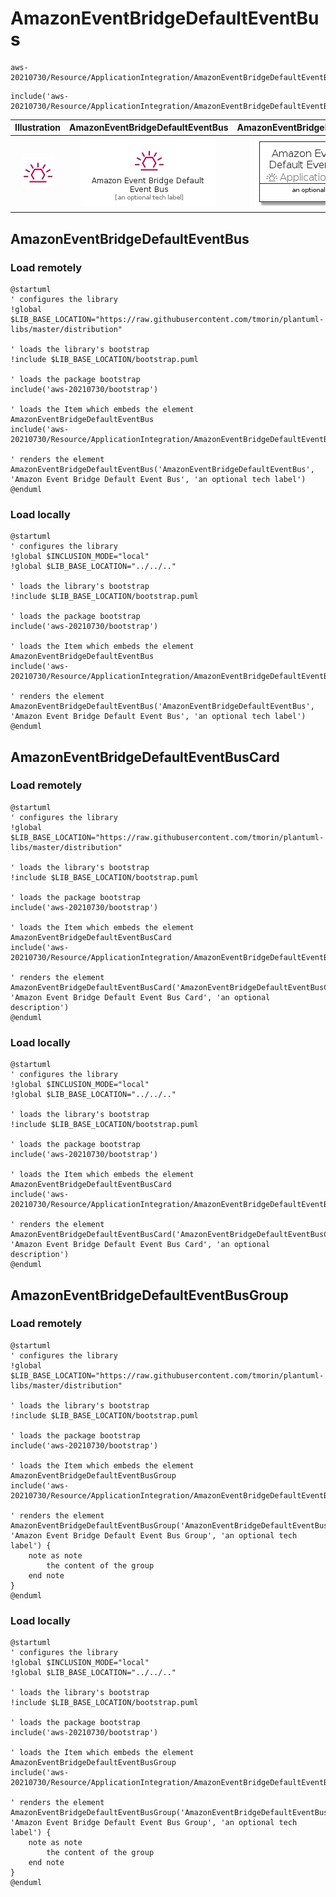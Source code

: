 # AmazonEventBridgeDefaultEventBus


```text
aws-20210730/Resource/ApplicationIntegration/AmazonEventBridgeDefaultEventBus
```

```text
include('aws-20210730/Resource/ApplicationIntegration/AmazonEventBridgeDefaultEventBus')
```



| Illustration | AmazonEventBridgeDefaultEventBus | AmazonEventBridgeDefaultEventBusCard | AmazonEventBridgeDefaultEventBusGroup |
| :---: | :---: | :---: | :---: |
| ![illustration for Illustration](../../../aws-20210730/Resource/ApplicationIntegration/AmazonEventBridgeDefaultEventBus.png) | ![illustration for AmazonEventBridgeDefaultEventBus](../../../aws-20210730/Resource/ApplicationIntegration/AmazonEventBridgeDefaultEventBus.Local.png) | ![illustration for AmazonEventBridgeDefaultEventBusCard](../../../aws-20210730/Resource/ApplicationIntegration/AmazonEventBridgeDefaultEventBusCard.Local.png) | ![illustration for AmazonEventBridgeDefaultEventBusGroup](../../../aws-20210730/Resource/ApplicationIntegration/AmazonEventBridgeDefaultEventBusGroup.Local.png) |




## AmazonEventBridgeDefaultEventBus

### Load remotely
```plantuml
@startuml
' configures the library
!global $LIB_BASE_LOCATION="https://raw.githubusercontent.com/tmorin/plantuml-libs/master/distribution"

' loads the library's bootstrap
!include $LIB_BASE_LOCATION/bootstrap.puml

' loads the package bootstrap
include('aws-20210730/bootstrap')

' loads the Item which embeds the element AmazonEventBridgeDefaultEventBus
include('aws-20210730/Resource/ApplicationIntegration/AmazonEventBridgeDefaultEventBus')

' renders the element
AmazonEventBridgeDefaultEventBus('AmazonEventBridgeDefaultEventBus', 'Amazon Event Bridge Default Event Bus', 'an optional tech label')
@enduml
```

### Load locally
```plantuml
@startuml
' configures the library
!global $INCLUSION_MODE="local"
!global $LIB_BASE_LOCATION="../../.."

' loads the library's bootstrap
!include $LIB_BASE_LOCATION/bootstrap.puml

' loads the package bootstrap
include('aws-20210730/bootstrap')

' loads the Item which embeds the element AmazonEventBridgeDefaultEventBus
include('aws-20210730/Resource/ApplicationIntegration/AmazonEventBridgeDefaultEventBus')

' renders the element
AmazonEventBridgeDefaultEventBus('AmazonEventBridgeDefaultEventBus', 'Amazon Event Bridge Default Event Bus', 'an optional tech label')
@enduml
```

## AmazonEventBridgeDefaultEventBusCard

### Load remotely
```plantuml
@startuml
' configures the library
!global $LIB_BASE_LOCATION="https://raw.githubusercontent.com/tmorin/plantuml-libs/master/distribution"

' loads the library's bootstrap
!include $LIB_BASE_LOCATION/bootstrap.puml

' loads the package bootstrap
include('aws-20210730/bootstrap')

' loads the Item which embeds the element AmazonEventBridgeDefaultEventBusCard
include('aws-20210730/Resource/ApplicationIntegration/AmazonEventBridgeDefaultEventBus')

' renders the element
AmazonEventBridgeDefaultEventBusCard('AmazonEventBridgeDefaultEventBusCard', 'Amazon Event Bridge Default Event Bus Card', 'an optional description')
@enduml
```

### Load locally
```plantuml
@startuml
' configures the library
!global $INCLUSION_MODE="local"
!global $LIB_BASE_LOCATION="../../.."

' loads the library's bootstrap
!include $LIB_BASE_LOCATION/bootstrap.puml

' loads the package bootstrap
include('aws-20210730/bootstrap')

' loads the Item which embeds the element AmazonEventBridgeDefaultEventBusCard
include('aws-20210730/Resource/ApplicationIntegration/AmazonEventBridgeDefaultEventBus')

' renders the element
AmazonEventBridgeDefaultEventBusCard('AmazonEventBridgeDefaultEventBusCard', 'Amazon Event Bridge Default Event Bus Card', 'an optional description')
@enduml
```

## AmazonEventBridgeDefaultEventBusGroup

### Load remotely
```plantuml
@startuml
' configures the library
!global $LIB_BASE_LOCATION="https://raw.githubusercontent.com/tmorin/plantuml-libs/master/distribution"

' loads the library's bootstrap
!include $LIB_BASE_LOCATION/bootstrap.puml

' loads the package bootstrap
include('aws-20210730/bootstrap')

' loads the Item which embeds the element AmazonEventBridgeDefaultEventBusGroup
include('aws-20210730/Resource/ApplicationIntegration/AmazonEventBridgeDefaultEventBus')

' renders the element
AmazonEventBridgeDefaultEventBusGroup('AmazonEventBridgeDefaultEventBusGroup', 'Amazon Event Bridge Default Event Bus Group', 'an optional tech label') {
    note as note
        the content of the group
    end note
}
@enduml
```

### Load locally
```plantuml
@startuml
' configures the library
!global $INCLUSION_MODE="local"
!global $LIB_BASE_LOCATION="../../.."

' loads the library's bootstrap
!include $LIB_BASE_LOCATION/bootstrap.puml

' loads the package bootstrap
include('aws-20210730/bootstrap')

' loads the Item which embeds the element AmazonEventBridgeDefaultEventBusGroup
include('aws-20210730/Resource/ApplicationIntegration/AmazonEventBridgeDefaultEventBus')

' renders the element
AmazonEventBridgeDefaultEventBusGroup('AmazonEventBridgeDefaultEventBusGroup', 'Amazon Event Bridge Default Event Bus Group', 'an optional tech label') {
    note as note
        the content of the group
    end note
}
@enduml
```

